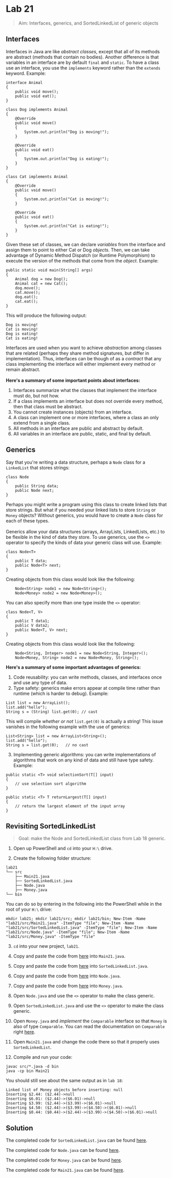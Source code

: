 # Lab 21

> Aim: Interfaces, generics, and SortedLinkedList of generic objects

## Interfaces
Interfaces in Java are like *abstract classes*, except that all of its methods are abstract (methods that contain no bodies). Another difference is that variables in an interface are by default `final` and `static`. To have a class use an interface, you use the `implements` keyword rather than the `extends` keyword. Example:<br>
```
interface Animal
{
    public void move();
    public void eat();
}

class Dog implements Animal
{
    @Override
    public void move() 
    {
        System.out.println("Dog is moving!");
    }

    @Override
    public void eat()
    {
        System.out.println("Dog is eating!");
    }
}

class Cat implements Animal
{
    @Override
    public void move() 
    {
        System.out.println("Cat is moving!");
    }

    @Override
    public void eat()
    {
        System.out.println("Cat is eating!");
    }
}
```
Given these set of classes, we can declare *variables* from the interface and assign them to point to either Cat or Dog *objects*. Then, we can take advantage of Dynamic Method Dispatch (or Runtime Polymorphism) to execute the version of the methods that come from the *object*. Example:<br>

```
public static void main(String[] args)
{
    Animal dog = new Dog();
    Animal cat = new Cat();
    dog.move();
    cat.move();
    dog.eat();
    cat.eat();
}
```

This will produce the following output:
```
Dog is moving!
Cat is moving!
Dog is eating!
Cat is eating!
```
Interfaces are used when you want to achieve *abstraction* among classes that are related (perhaps they share method signatures, but differ in implementation). Thus, interfaces can be though of as a *contract* that any class implementing the interface will either implement every method or remain abstract.<br><br>
**Here's a summary of some important points about interfaces:**
1. Interfaces summarize what the classes that implement the interface must do, but not how.
2. If a class implements an interface but does not override every method, then that class must be abstract.
3. You cannot create instances (objects) from an interface.
4. A class can implement one or more interfaces, where a class an only extend from a single class.
5. All methods in an interface are public and abstract by default.
6. All variables in an interface are public, static, and final by default.

## Generics
Say that you're writing a data structure, perhaps a `Node` class for a `LinkedList` that stores strings:
```
class Node
{
    public String data;
    public Node next;
}
```
Perhaps you might write a program using this class to create linked lists that store strings. But what if you needed your linked lists to store `String` or `Money` objects? Without generics, you would have to create a `Node` class for each of these types.<br><br>
Generics allow your data structures (arrays, ArrayLists, LinkedLists, etc.) to be flexible in the kind of data they store. To use generics, use the `<>` operator to specify the kinds of data your generic class will use. Example:
``` 
class Node<T>
{
    public T data;
    public Node<T> next;
}
```
Creating objects from this class would look like the following:
```
    Node<String> node1 = new Node<String>();
    Node<Money> node2 = new Node<Money>();
```
You can also specify more than one type inside the `<>` operator:
```
class Node<T, V>
{
    public T data1;
    public V data2;
    public Node<T, V> next;
}
```
Creating objects from this class would look like the following:
```
    Node<String, Integer> node1 = new Node<String, Integer>();
    Node<Money, String> node2 = new Node<Money, String>();
```
**Here's a summary of some important advantages of generics:**
1. Code reusability: you can write methods, classes, and interfaces once and use any type of data. 
2. Type safety: generics make errors appear at compile time rather than runtime (which is harder to debug). Example:
```
List list = new ArrayList();
list.add("hello");
String s = (String) list.get(0); // cast
```
This will compile *whether or not* `list.get(0)` is actually a string! This issue vanishes in the following example with the use of generics:
```
List<String> list = new ArrayList<String>();
list.add("hello");
String s = list.get(0);   // no cast
```
3. Implementing generic algorithms: you can write implementations of algorithms that work on any kind of data and still have type safety. Example:

```
public static <T> void selectionSort(T[] input)
{
    // use selection sort algorithm
}

public static <T> T returnLargest(T[] input)
{
    // return the largest element of the input array
}
```

## Revisiting SortedLinkedList
> Goal: make the Node and SortedLinkedList class from Lab 18 generic. 

1. Open up PowerShell and `cd` into your `H:\` drive.

2. Create the following folder structure:
```
lab21
└── src
    ├── Main21.java
    ├── SortedLinkedList.java
    ├── Node.java
    ├── Money.java
└── bin
```

You can do so by entering in the following into the PowerShell while in the root of your `H:\` drive:
```
mkdir lab21; mkdir lab21/src; mkdir lab21/bin; New-Item -Name "lab21/src/Main21.java" -ItemType "file"; New-Item -Name "lab21/src/SortedLinkedList.java" -ItemType "file"; New-Item -Name "lab21/src/Node.java" -ItemType "file"; New-Item -Name "lab21/src/Money.java" -ItemType "file"
```

3. `cd` into your new project, `lab21`.

4. Copy and paste the code from <a href="/Misc/TODO/Lab21/Main21.java" target="_blank">here</a> into `Main21.java`.

5. Copy and paste the code from <a href="/Misc/TODO/Lab21/SortedLinkedList.java" target="_blank">here</a> into `SortedLinkedList.java`.

6. Copy and paste the code from <a href="/Misc/TODO/Lab21/Node.java" target="_blank">here</a> into `Node.java`.

7. Copy and paste the code from <a href="/Misc/TODO/Lab21/Money.java" target="_blank">here</a> into `Money.java`.

8. Open `Node.java` and use the `<>` operator to make the class generic.

9. Open `SortedLinkedList.java` and use the `<>` operator to make the class generic.

10. Open `Money.java` and *implement* the `Comparable` interface so that `Money` is also of type `Comparable`. You can read the documentation on `Comparable` right [here](https://docs.oracle.com/javase/8/docs/api/java/lang/Comparable.html).

11. Open `Main21.java` and change the code there so that it properly uses `SortedLinkedList`.

12. Compile and run your code:
```
javac src/*.java -d bin
java -cp bin Main21
```
You should still see about the same output as in `lab 18`:
```
Linked list of Money objects before inserting: null
Inserting $2.44: ($2.44)->null
Inserting $6.01: ($2.44)->($6.01)->null
Inserting $3.99: ($2.44)->($3.99)->($6.01)->null
Inserting $4.50: ($2.44)->($3.99)->($4.50)->($6.01)->null
Inserting $0.44: ($0.44)->($2.44)->($3.99)->($4.50)->($6.01)->null
```

## Solution
The completed code for `SortedLinkedList.java` can be found <a href="/Misc/Solutions/Lab21/SortedLinkedList.java" target="_blank">here</a>.

The completed code for `Node.java` can be found <a href="/Misc/Solutions/Lab21/Node.java" target="_blank">here</a>.

The completed code for `Money.java` can be found <a href="/Misc/Solutions/Lab21/Money.java" target="_blank">here</a>.

The completed code for `Main21.java` can be found <a href="/Misc/Solutions/Lab21/Main21.java" target="_blank">here</a>.